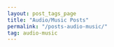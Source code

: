 ```yaml
---
layout: post_tags_page
title: "Audio/Music Posts"
permalink: "/posts-audio-music/"
tag: audio-music
---
```





